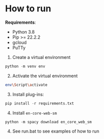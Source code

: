 # How to run

**Requirements**:
* Python 3.8
* Pip >= 22.2.2
* gcloud
* PuTTy

1. Create a virtual environment
```python
python -m venv env
```
2. Activate the virtual environment
```bash
env\Script\activate
```
3. Install plug-ins:
```python
pip install -r requirements.txt
```
4. Install `en-core-web-sm`
```python
python -m spacy download en_core_web_sm
```
4. See run.bat to see examples of how to run
